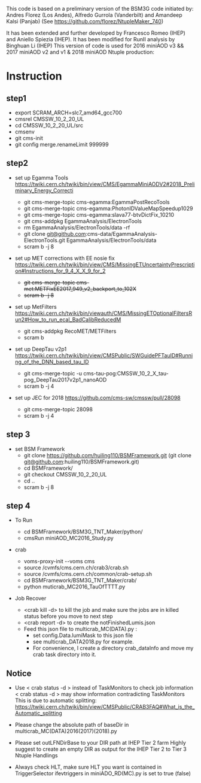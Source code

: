 

This code is based on a preliminary version of the BSM3G code initiated by:
Andres Florez (Los Andes), Alfredo Gurrola (Vanderbilt) and Amandeep Kalsi (Panjab) 
(See https://github.com/florez/NtupleMaker_740)

It has been extended and further developed by Francesco Romeo (IHEP) and Aniello Spiezia (IHEP).
It has been modified for RunII analysis by Binghuan Li (IHEP)
This version of code is used for 2016 miniAOD v3 && 2017 miniAOD v2 and v1 & 2018 miniAOD  Ntuple production:


# Instruction
## step1
- export SCRAM_ARCH=slc7_amd64_gcc700
- cmsrel CMSSW_10_2_20_UL
- cd CMSSW_10_2_20_UL/src
- cmsenv
- git cms-init
- git config merge.renameLimit 999999

## step2
- set up Egamma Tools https://twiki.cern.ch/twiki/bin/view/CMS/EgammaMiniAODV2#2018_Preliminary_Energy_Correcti 
  - git cms-merge-topic cms-egamma:EgammaPostRecoTools 
  - git cms-merge-topic cms-egamma:PhotonIDValueMapSpeedup1029 
  - git cms-merge-topic cms-egamma:slava77-btvDictFix_10210 
  - git cms-addpkg EgammaAnalysis/ElectronTools
  - rm EgammaAnalysis/ElectronTools/data -rf
  - git clone git@github.com:cms-data/EgammaAnalysis-ElectronTools.git EgammaAnalysis/ElectronTools/data
  - scram b -j 8
        
- set up MET corrections with EE nosie fix https://twiki.cern.ch/twiki/bin/view/CMS/MissingETUncertaintyPrescription#Instructions_for_9_4_X_X_9_for_2
  - ~~git cms-merge-topic cms-met:METFixEE2017_949_v2_backport_to_102X~~
  - ~~scram b -j 8~~

- set up MetFilters https://twiki.cern.ch/twiki/bin/viewauth/CMS/MissingETOptionalFiltersRun2#How_to_run_ecal_BadCalibReducedM
  - git cms-addpkg RecoMET/METFilters
  - scram b

- set up DeepTau v2p1 https://twiki.cern.ch/twiki/bin/view/CMSPublic/SWGuidePFTauID#Running_of_the_DNN_based_tau_ID
  - git cms-merge-topic -u cms-tau-pog:CMSSW_10_2_X_tau-pog_DeepTau2017v2p1_nanoAOD
  - scram b -j 4

- set up JEC for 2018 https://github.com/cms-sw/cmssw/pull/28098
  - git cms-merge-topic 28098
  - scram b -j 4

## step 3 
- set BSM Framework
  - git clone https://github.com/huiling110/BSMFramework.git (git clone git@github.com:huiling110/BSMFramework.git)
  - cd BSMFramework/
  - git checkout CMSSW_10_2_20_UL
  - cd ..
  - scram b -j 8

## step 4
- To Run 
  - cd BSMFramework/BSM3G_TNT_Maker/python/
  - cmsRun miniAOD_MC2016_Study.py
- crab
  - voms-proxy-init --voms cms
  - source /cvmfs/cms.cern.ch/crab3/crab.sh
  - source /cvmfs/cms.cern.ch/common/crab-setup.sh
  - cd BSMFramework/BSM3G_TNT_Maker/crab/
  - python muticrab_MC2016_TauOfTTTT.py

- Job Recover
  - <crab kill -d> to kill the job and make sure the jobs are in killed status before you move to next step
  - <crab report -d> to create the notFinishedLumis.json
  - Feed this json file to multicrab_MC(DATA).py : 
     - set config.Data.lumiMask to this json file
     - see multicrab_DATA2018.py for example.
     - For convenience, I create a directory crab_dataInfo and move my crab task directory into it.



## Notice 
- Use < crab status -d > instead of TaskMonitors to check job information 
  < crab status -d > may show information contradicting TaskMonitors
  This is due to automatic splitting:
  https://twiki.cern.ch/twiki/bin/view/CMSPublic/CRAB3FAQ#What_is_the_Automatic_splitting
  

- Please change the absolute path of baseDir in multicrab_MC(DATA)2016(2017)(2018).py
- Please set outLFNDirBase to your DIR path at IHEP Tier 2 farm
  Highly suggest to create an empty DIR as output for the IHEP Tier 2 to Tier 3 Ntuple Handlings

- Always check HLT, make sure
    HLT you want is contained in TriggerSelector
    ifevtriggers in miniADO_RD(MC).py is set to true (false)

 
